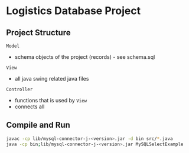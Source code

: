 # Logistics Database Project

## Project Structure

`Model`
- schema objects of the project (records) - see schema.sql

`View`
- all java swing related java files

`Controller`
- functions that is used by `View`
- connects all

## Compile and Run

```bash
javac -cp lib/mysql-connector-j-<version>.jar -d bin src/*.java
java -cp bin;lib/mysql-connector-j-<version>.jar MySQLSelectExample
```
